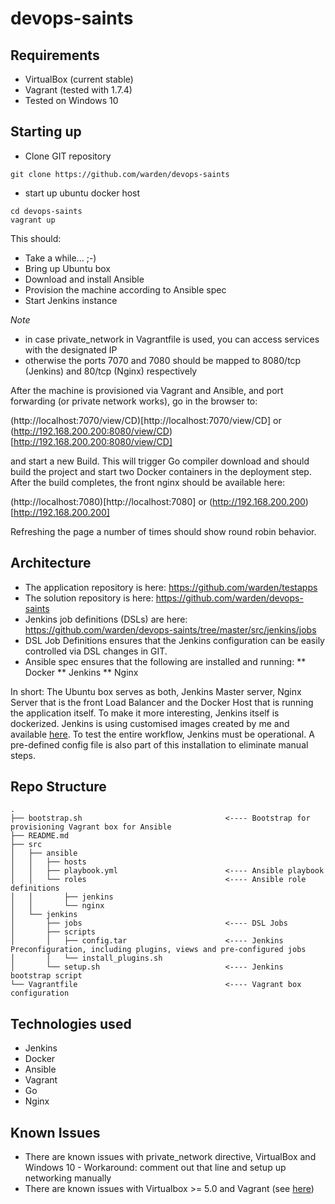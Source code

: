 # devops-saints

## Requirements

* VirtualBox (current stable)
* Vagrant (tested with 1.7.4)
* Tested on Windows 10

## Starting up

* Clone GIT repository

```
git clone https://github.com/warden/devops-saints
```

* start up ubuntu docker host

```
cd devops-saints
vagrant up
```

This should:

* Take a while... ;-)
* Bring up Ubuntu box
* Download and install Ansible
* Provision the machine according to Ansible spec
* Start Jenkins instance

*Note*

* in case private_network in Vagrantfile is used, you can access services with the designated IP
* otherwise the ports 7070 and 7080 should be mapped to 8080/tcp (Jenkins) and 80/tcp (Nginx) respectively

After the machine is provisioned via Vagrant and Ansible, and port forwarding (or private network works), go in the browser to:

(http://localhost:7070/view/CD)[http://localhost:7070/view/CD] or (http://192.168.200.200:8080/view/CD)[http://192.168.200.200:8080/view/CD]

and start a new Build. This will trigger Go compiler download and should build the project and start two Docker containers in the deployment step.
After the build completes, the front nginx should be available here:

(http://localhost:7080)[http://localhost:7080] or (http://192.168.200.200)[http://192.168.200.200]

Refreshing the page a number of times should show round robin behavior.

## Architecture

* The application repository is here: https://github.com/warden/testapps
* The solution repository is here: https://github.com/warden/devops-saints
* Jenkins job definitions (DSLs) are here: https://github.com/warden/devops-saints/tree/master/src/jenkins/jobs
* DSL Job Definitions ensures that the Jenkins configuration can be easily controlled via DSL changes in GIT.
* Ansible spec ensures that the following are installed and running:
** Docker 
** Jenkins
** Nginx

In short:
The Ubuntu box serves as both, Jenkins Master server, Nginx Server that is the front Load Balancer and the Docker Host that is running the application itself.
To make it more interesting, Jenkins itself is dockerized. Jenkins is using customised images created by me and available [here](https://hub.docker.com/r/quiddia/docker-jenkins-master/).
To test the entire workflow, Jenkins must be operational. A pre-defined config file is also part of this installation to eliminate manual steps.

## Repo Structure

```
.
├── bootstrap.sh                                <---- Bootstrap for provisioning Vagrant box for Ansible
├── README.md
├── src
│   ├── ansible
│   │   ├── hosts
│   │   ├── playbook.yml                        <---- Ansible playbook
│   │   └── roles                               <---- Ansible role definitions
│   │       ├── jenkins
│   │       └── nginx
│   └── jenkins
│       ├── jobs                                <---- DSL Jobs
│       ├── scripts
│       │   ├── config.tar                      <---- Jenkins Preconfiguration, including plugins, views and pre-configured jobs
│       │   └── install_plugins.sh
│       └── setup.sh                            <---- Jenkins bootstrap script
└── Vagrantfile                                 <---- Vagrant box configuration
```
## Technologies used

* Jenkins
* Docker
* Ansible
* Vagrant
* Go
* Nginx

## Known Issues

* There are known issues with private_network directive, VirtualBox and Windows 10 - Workaround: comment out that line and setup up networking manually
* There are known issues with Virtualbox >= 5.0 and Vagrant (see [here](https://www.virtualbox.org/ticket/14040))

